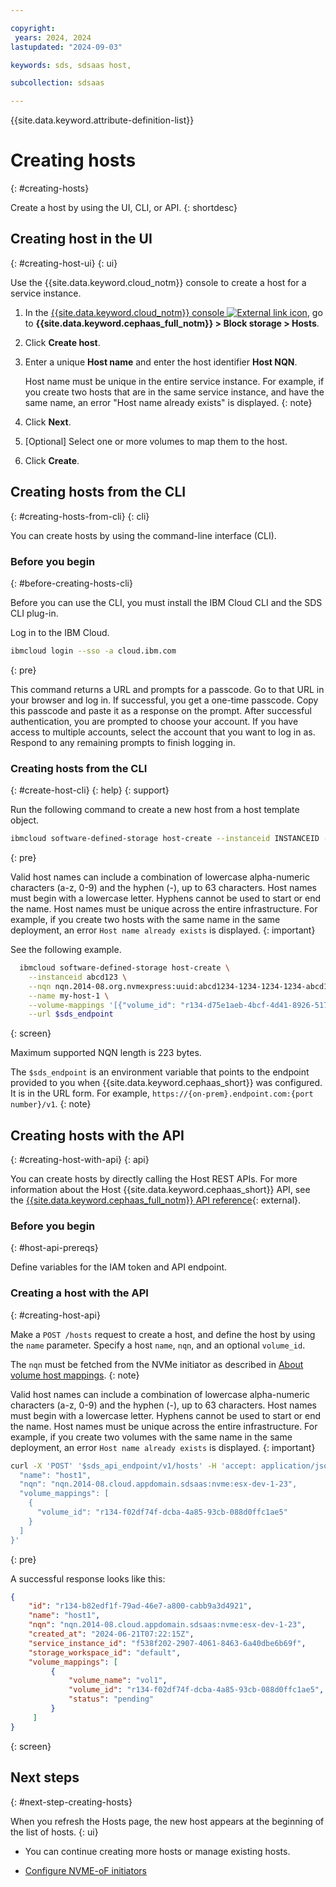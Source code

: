 ```yaml
---

copyright:
 years: 2024, 2024
lastupdated: "2024-09-03"

keywords: sds, sdsaas host,

subcollection: sdsaas

---
```


{{site.data.keyword.attribute-definition-list}}

# Creating hosts
{: #creating-hosts}

Create a host by using the UI, CLI, or API.
{: shortdesc}


## Creating host in the UI
{: #creating-host-ui}
{: ui}

Use the {{site.data.keyword.cloud_notm}} console to create a host for a service instance.

1. In the [{{site.data.keyword.cloud_notm}} console ![External link icon](../icons/launch-glyph.svg "External link icon")](https://{DomainName}/sds), go to **{{site.data.keyword.cephaas_full_notm}} > Block storage > Hosts**.
2. Click **Create host**.
3. Enter a unique **Host name** and enter the host identifier **Host NQN**.

    Host name must be unique in the entire service instance. For example, if you create two hosts that are in the same service instance, and have the same name, an error "Host name already exists" is displayed.
    {: note}

4. Click **Next**.
5. [Optional] Select one or more volumes to map them to the host.
6. Click **Create**.


## Creating hosts from the CLI
{: #creating-hosts-from-cli}
{: cli}

You can create hosts by using the command-line interface (CLI).

### Before you begin
{: #before-creating-hosts-cli}

Before you can use the CLI, you must install the IBM Cloud CLI and the SDS CLI plug-in.

Log in to the IBM Cloud.

```sh
ibmcloud login --sso -a cloud.ibm.com
```
{: pre}

This command returns a URL and prompts for a passcode. Go to that URL in your browser and log in. If successful, you get a one-time passcode. Copy this passcode and paste it as a response on the prompt. After successful authentication, you are prompted to choose your account. If you have access to multiple accounts, select the account that you want to log in as. Respond to any remaining prompts to finish logging in.


### Creating hosts from the CLI
{: #create-host-cli}
{: help}
{: support}

Run the following command to create a new host from a host template object.

```sh
ibmcloud software-defined-storage host-create --instanceid INSTANCEID --nqn NQN [--name NAME] [--volume-mappings VOLUME-MAPPINGS] --url string
```
{: pre}

Valid host names can include a combination of lowercase alpha-numeric characters (a-z, 0-9) and the hyphen (-), up to 63 characters. Host names must begin with a lowercase letter. Hyphens cannot be used to start or end the name. Host names must be unique across the entire infrastructure. For example, if you create two hosts with the same name in the same deployment, an error `Host name already exists` is displayed.
{: important}


See the following example.

```bash
  ibmcloud software-defined-storage host-create \
    --instanceid abcd123 \
    --nqn nqn.2014-08.org.nvmexpress:uuid:abcd1234-1234-1234-1234-abcd1234abcd \
    --name my-host-1 \
    --volume-mappings '[{"volume_id": "r134-d75e1aeb-4bcf-4d41-8926-517198d55448"}]' \
    --url $sds_endpoint
```
{: screen}

Maximum supported NQN length is 223 bytes.

The `$sds_endpoint` is an environment variable that points to the endpoint provided to you when {{site.data.keyword.cephaas_short}} was configured. It is in the URL form. For example, `https://{on-prem}.endpoint.com:{port number}/v1`.
{: note}


## Creating hosts with the API
{: #creating-host-with-api}
{: api}

You can create hosts by directly calling the Host REST APIs. For more information about the Host {{site.data.keyword.cephaas_short}} API, see the [{{site.data.keyword.cephaas_full_notm}} API reference](/apidocs/block-storage){: external}.

### Before you begin
{: #host-api-prereqs}

Define variables for the IAM token and API endpoint.


### Creating a host with the API
{: #creating-host-api}

Make a `POST /hosts` request to create a host, and define the host by using the `name` parameter. Specify a host `name`, `nqn`, and an optional `volume_id`.

The `nqn` must be fetched from the NVMe initiator as described in [About volume host mappings](/docs/sdsaas?topic=sdsaas-about-volume-host-mappings).
{: note}

Valid host names can include a combination of lowercase alpha-numeric characters (a-z, 0-9) and the hyphen (-), up to 63 characters. Host names must begin with a lowercase letter. Hyphens cannot be used to start or end the name. Host names must be unique across the entire infrastructure. For example, if you create two volumes with the same name in the same deployment, an error `Host name already exists` is displayed.
{: important}


```sh
curl -X 'POST' '$sds_api_endpoint/v1/hosts' -H 'accept: application/json' -H 'Content-Type: application/json' -d '{
  "name": "host1",
  "nqn": "nqn.2014-08.cloud.appdomain.sdsaas:nvme:esx-dev-1-23",
  "volume_mappings": [
    {
      "volume_id": "r134-f02df74f-dcba-4a85-93cb-088d0ffc1ae5"
    }
  ]
}'
```
{: pre}

A successful response looks like this:

```json
{
    "id": "r134-b82edf1f-79ad-46e7-a800-cabb9a3d4921",
    "name": "host1",
    "nqn": "nqn.2014-08.cloud.appdomain.sdsaas:nvme:esx-dev-1-23",
    "created_at": "2024-06-21T07:22:15Z",
    "service_instance_id": "f538f202-2907-4061-8463-6a40dbe6b69f",
    "storage_workspace_id": "default",
    "volume_mappings": [
         {
             "volume_name": "vol1",
             "volume_id": "r134-f02df74f-dcba-4a85-93cb-088d0ffc1ae5",
             "status": "pending"
         }
     ]
}

```
{: screen}




## Next steps
{: #next-step-creating-hosts}

When you refresh the Hosts page, the new host appears at the beginning of the list of hosts.
{: ui}

* You can continue creating more hosts or manage existing hosts.

* [Configure NVME-oF initiators](/docs/sdsaas?topic=sdsaas-about-volume-host-mappings#connecting-nvme-initiators)
